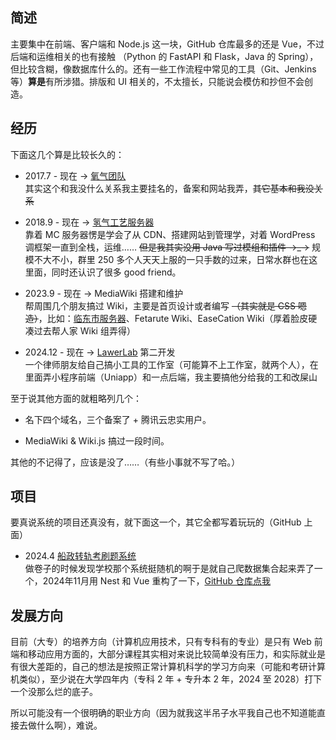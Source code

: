 ## 简述
<div class="aurle-project-item github-calendar" id="githubCalendar"></div>

主要集中在前端、客户端和 Node.js 这一块，GitHub 仓库最多的还是 Vue，不过后端和运维相关的也有接触 （Python 的 FastAPI 和 Flask，Java 的 Spring），但比较含糊，像数据库什么的。还有一些工作流程中常见的工具（Git、Jenkins 等）**算是**有所涉猎。排版和 UI 相关的，不太擅长，只能说会模仿和抄但不会创造。

## 经历
下面这几个算是比较长久的：

* 2017.7 - 现在 → [氧气团队](https://www.oxygenstudio.cn)<br>
其实这个和我没什么关系我主要挂名的，备案和网站我弄，~~其它基本和我没关系~~

* 2018.9 - 现在 → [氢气工艺服务器](https://wiki.hydcraft.cn)<br>
靠着 MC 服务器愣是学会了从 CDN、搭建网站到管理学，对着 WordPress 调框架一直到全栈，运维…… ~~但是我其实没用 Java 写过模组和插件 →_→~~ 规模不大不小，群里 250 多个人天天上服的一只手数的过来，日常水群也在这里面，同时还认识了很多 good friend。

* 2023.9 - 现在 → MediaWiki 搭建和维护<br>
帮周围几个朋友搞过 Wiki，主要是首页设计或者编写 ~~（其实就是 CSS 嗯造）~~，比如：[临东市服务器](https://wiki.shangxiaoguan.top)、Fetarute Wiki、EaseCation Wiki（厚着脸皮硬凑过去帮人家 Wiki 组弄得）

* 2024.12 - 现在 → [LawerLab](https://lawerlab.cn) 第二开发<br>
一个律师朋友给自己搞小工具的工作室（可能算不上工作室，就两个人），在里面弄小程序前端（Uniapp）和一点后端，我主要搞他分给我的工和改屎山

至于说其他方面的就粗略列几个：

* 名下四个域名，三个备案了 + 腾讯云忠实用户。

* MediaWiki & Wiki.js 搞过一段时间。

其他的不记得了，应该是没了……（有些小事就不写了哈。）

## 项目
要真说系统的项目还真没有，就下面这一个，其它全都写着玩玩的（GitHub 上面）

* 2024.4 [船政转轨考刷题系统](https://fjcpc-teps.aurlemon.top)<br>
做卷子的时候发现学校那个系统挺随机的啊于是就自己爬数据集合起来弄了一个，2024年11月用 Nest 和 Vue 重构了一下，[GitHub 仓库点我](https://github.com/AurLemon/fjcpc-transfer-exam-practice-system)

## 发展方向
目前（大专）的培养方向（计算机应用技术，只有专科有的专业）是只有 Web 前端和移动应用方面的，大部分课程其实相对来说比较简单没有压力，和实际就业是有很大差距的，自己的想法是按照正常计算机科学的学习方向来（可能和考研计算机类似），至少说在大学四年内（专科 2 年 + 专升本 2 年，2024 至 2028）打下一个没那么烂的底子。

所以可能没有一个很明确的职业方向（因为就我这半吊子水平我自己也不知道能直接去做什么啊），难说。